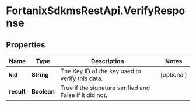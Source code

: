 # FortanixSdkmsRestApi.VerifyResponse

## Properties
Name | Type | Description | Notes
------------ | ------------- | ------------- | -------------
**kid** | **String** | The Key ID of the key used to verify this data. | [optional] 
**result** | **Boolean** | True if the signature verified and False if it did not. | 


